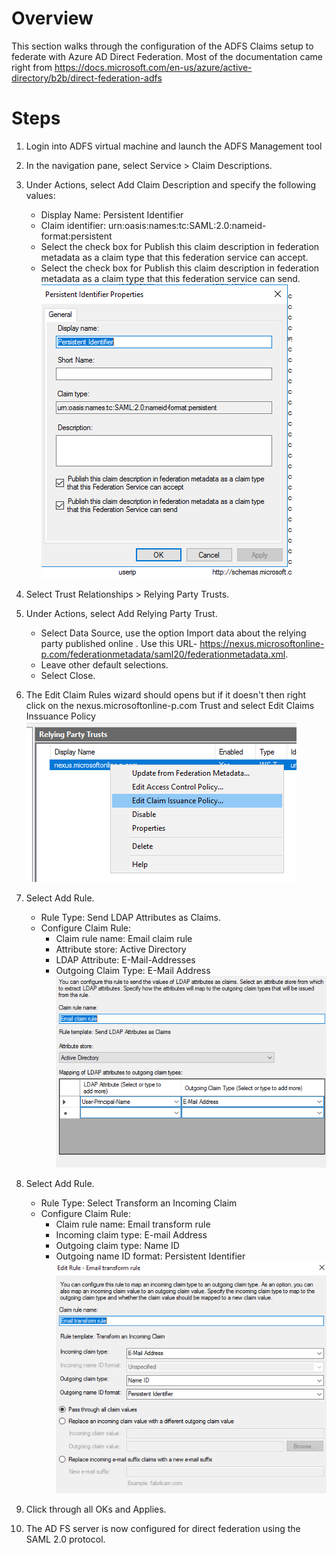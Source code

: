 # Overview 
This section walks through the configuration of the ADFS Claims setup to federate with Azure AD Direct Federation. Most of the documentation came right from https://docs.microsoft.com/en-us/azure/active-directory/b2b/direct-federation-adfs

# Steps 
1. Login into ADFS virtual machine and launch the ADFS Management tool 
2. In the navigation pane, select Service > Claim Descriptions.
3. Under Actions, select Add Claim Description and specify the following values:
    * Display Name: Persistent Identifier
    * Claim identifier: urn:oasis:names:tc:SAML:2.0:nameid-format:persistent
    * Select the check box for Publish this claim description in federation metadata as a claim type that this federation service can accept.
    * Select the check box for Publish this claim description in federation metadata as a claim type that this federation service can send.  
    ![Persistent](./assets/adfs-claims-rule-persistent-identifier.png)

4. Select Trust Relationships > Relying Party Trusts.
5. Under Actions, select Add Relying Party Trust.
    * Select Data Source, use the option Import data about the relying party published online . Use this URL- https://nexus.microsoftonline-p.com/federationmetadata/saml20/federationmetadata.xml. 
    * Leave other default selections. 
    * Select Close.

6. The Edit Claim Rules wizard should opens but if it doesn't then right click on the nexus.microsoftonline-p.com Trust and select Edit Claims Inssuance Policy  
    ![Issuance](./assets/adfs-claims-issuance.png)

7. Select Add Rule. 
    * Rule Type: Send LDAP Attributes as Claims. 
    * Configure Claim Rule:
        * Claim rule name: Email claim rule
        * Attribute store: Active Directory
        * LDAP Attribute: E-Mail-Addresses
        * Outgoing Claim Type: E-Mail Address  
    ![LDAP](./assets/adfs-claims-rule-email-claims.png)

8. Select Add Rule. 
    * Rule Type: Select Transform an Incoming Claim
    * Configure Claim Rule:
        * Claim rule name: Email transform rule
        * Incoming claim type: E-mail Address
        * Outgoing claim type: Name ID
        * Outgoing name ID format: Persistent Identifier  
    ![Transform](./assets/adfs-claims-rule-email-transform.png)

9. Click through all OKs and Applies.  

10. The AD FS server is now configured for direct federation using the SAML 2.0 protocol.